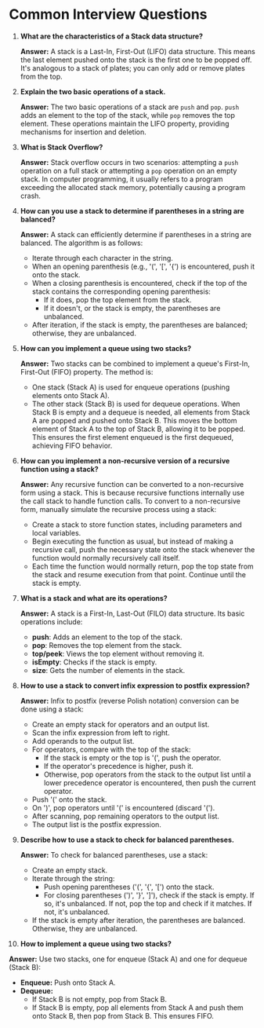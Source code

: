 # Common Interview Questions

1. **What are the characteristics of a Stack data structure?**

   **Answer:** A stack is a Last-In, First-Out (LIFO) data structure. This means the last element pushed onto the stack is the first one to be popped off.  It's analogous to a stack of plates; you can only add or remove plates from the top.

2. **Explain the two basic operations of a stack.**

   **Answer:** The two basic operations of a stack are `push` and `pop`.  `push` adds an element to the top of the stack, while `pop` removes the top element. These operations maintain the LIFO property, providing mechanisms for insertion and deletion.

3. **What is Stack Overflow?**

   **Answer:** Stack overflow occurs in two scenarios: attempting a `push` operation on a full stack or attempting a `pop` operation on an empty stack. In computer programming, it usually refers to a program exceeding the allocated stack memory, potentially causing a program crash.

4. **How can you use a stack to determine if parentheses in a string are balanced?**

   **Answer:** A stack can efficiently determine if parentheses in a string are balanced. The algorithm is as follows:

   - Iterate through each character in the string.
   - When an opening parenthesis (e.g., '(', '[', '{') is encountered, push it onto the stack.
   - When a closing parenthesis is encountered, check if the top of the stack contains the corresponding opening parenthesis:
     - If it does, pop the top element from the stack.
     - If it doesn't, or the stack is empty, the parentheses are unbalanced.
   - After iteration, if the stack is empty, the parentheses are balanced; otherwise, they are unbalanced.

5. **How can you implement a queue using two stacks?**

   **Answer:** Two stacks can be combined to implement a queue's First-In, First-Out (FIFO) property.  The method is:

   - One stack (Stack A) is used for enqueue operations (pushing elements onto Stack A).
   - The other stack (Stack B) is used for dequeue operations. When Stack B is empty and a dequeue is needed, all elements from Stack A are popped and pushed onto Stack B.  This moves the bottom element of Stack A to the top of Stack B, allowing it to be popped.  This ensures the first element enqueued is the first dequeued, achieving FIFO behavior.

6. **How can you implement a non-recursive version of a recursive function using a stack?**

   **Answer:** Any recursive function can be converted to a non-recursive form using a stack. This is because recursive functions internally use the call stack to handle function calls. To convert to a non-recursive form, manually simulate the recursive process using a stack:

   - Create a stack to store function states, including parameters and local variables.
   - Begin executing the function as usual, but instead of making a recursive call, push the necessary state onto the stack whenever the function would normally recursively call itself.
   - Each time the function would normally return, pop the top state from the stack and resume execution from that point.  Continue until the stack is empty.


7. **What is a stack and what are its operations?**

   **Answer:** A stack is a First-In, Last-Out (FILO) data structure. Its basic operations include:

   - **push**: Adds an element to the top of the stack.
   - **pop**: Removes the top element from the stack.
   - **top/peek**: Views the top element without removing it.
   - **isEmpty**: Checks if the stack is empty.
   - **size**: Gets the number of elements in the stack.

8. **How to use a stack to convert infix expression to postfix expression?**

   **Answer:** Infix to postfix (reverse Polish notation) conversion can be done using a stack:

   - Create an empty stack for operators and an output list.
   - Scan the infix expression from left to right.
   - Add operands to the output list.
   - For operators, compare with the top of the stack:
     - If the stack is empty or the top is '(', push the operator.
     - If the operator's precedence is higher, push it.
     - Otherwise, pop operators from the stack to the output list until a lower precedence operator is encountered, then push the current operator.
   - Push '(' onto the stack.
   - On ')', pop operators until '(' is encountered (discard '(').
   - After scanning, pop remaining operators to the output list.
   - The output list is the postfix expression.

9. **Describe how to use a stack to check for balanced parentheses.**

   **Answer:** To check for balanced parentheses, use a stack:

   - Create an empty stack.
   - Iterate through the string:
     - Push opening parentheses ('(', '{', '[') onto the stack.
     - For closing parentheses (')', '}', ']'), check if the stack is empty. If so, it's unbalanced. If not, pop the top and check if it matches. If not, it's unbalanced.
   - If the stack is empty after iteration, the parentheses are balanced. Otherwise, they are unbalanced.

10. **How to implement a queue using two stacks?**

   **Answer:** Use two stacks, one for enqueue (Stack A) and one for dequeue (Stack B):

   - **Enqueue:** Push onto Stack A.
   - **Dequeue:**
     - If Stack B is not empty, pop from Stack B.
     - If Stack B is empty, pop all elements from Stack A and push them onto Stack B, then pop from Stack B.  This ensures FIFO.
